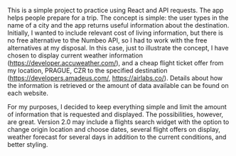 This is a simple project to practice using React and API requests. The app helps people prepare for a trip. The concept is simple: the user types in the name of a city and the app returns useful information about the destination. Initially, I wanted to include relevant cost of living information, but there is no free alternative to the Numbeo API, so I had to work with the free alternatives at my disposal. In this case, just to illustrate the concept, I have chosen to display current weather information (https://developer.accuweather.com/), and a cheap flight ticket offer from my location, PRAGUE, CZR to the specified destination (https://developers.amadeus.com/, https://airlabs.co/). Details about how the information is retrieved or the amount of data available can be found on each website. 

For my purposes, I decided to keep everything simple and limit the amount of information that is requested and displayed. The possibilities, however, are great. Version 2.0 may include a flights search widget with the option to change origin location and choose dates, several flight offers on display, weather forecast for several days  in addition to the current conditions, and better styling. 
